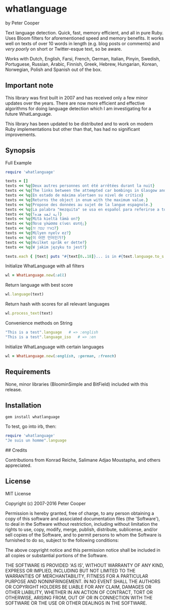 # whatlanguage

by Peter Cooper

Text language detection. Quick, fast, memory efficient, and all in pure Ruby. Uses Bloom filters for aforementioned speed and memory benefits. It works well on texts of over 10 words in length (e.g. blog posts or comments) and *very poorly* on short or Twitter-esque text, so be aware.

Works with Dutch, English, Farsi, French, German, Italian, Pinyin, Swedish, Portuguese, Russian, Arabic, Finnish, Greek, Hebrew, Hungarian, Korean, Norwegian, Polish and Spanish out of the box.

## Important note

This library was first built in 2007 and has received only a few minor updates over the years. There are now more efficient and effective algorithms for doing language detection which I am investigating for a future WhatLanguage.

This library has been updated to be distributed and to work on modern Ruby implementations but other than that, has had no significant improvements.

## Synopsis

Full Example

```ruby
require 'whatlanguage'

texts = []
texts << %q{Deux autres personnes ont été arrêtées durant la nuit}
texts << %q{The links between the attempted car bombings in Glasgow and London are becoming clearer}
texts << %q{En estado de máxima alertaen su nivel de crítico}
texts << %q{Returns the object in enum with the maximum value.}
texts << %q{Propose des données au sujet de la langue espagnole.}
texts << %q{La palabra "mezquita" se usa en español para referirse a todo tipo de edificios dedicados.}
texts << %q{أية لغة هذه؟}
texts << %q{Mitä kieltä tämä on?}
texts << %q{Ποια γλώσσα είναι αυτή;}
texts << %q{באיזו שפה זה?}
texts << %q{Milyen nyelv ez?}
texts << %q{이 어떤 언어인가?}
texts << %q{Hvilket språk er dette?}
texts << %q{W jakim języku to jest?}

texts.each { |text| puts "#{text[0..18]}... is in #{text.language.to_s.capitalize}" }
```

Initialize WhatLanguage with all filters

```ruby
wl = WhatLanguage.new(:all)
```

Return language with best score

```ruby
wl.language(text)
```

Return hash with scores for all relevant languages

```ruby
wl.process_text(text)
```

Convenience methods on String

```ruby
"This is a test".language   # => :english
"This is a test".language_iso   # => :en
```

Initialize WhatLanguage with certain languages

```ruby
wl = WhatLanguage.new(:english, :german, :french)
```

## Requirements

None, minor libraries (BloominSimple and BitField) included with this release.

## Installation

    gem install whatlanguage

To test, go into irb, then:

```ruby
require 'whatlanguage'
"Je suis un homme".language
```

## Credits

Contributions from Konrad Reiche, Salimane Adjao Moustapha, and others appreciated.

## License

MIT License

Copyright (c) 2007-2016 Peter Cooper

Permission is hereby granted, free of charge, to any person obtaining
a copy of this software and associated documentation files (the
'Software'), to deal in the Software without restriction, including
without limitation the rights to use, copy, modify, merge, publish,
distribute, sublicense, and/or sell copies of the Software, and to
permit persons to whom the Software is furnished to do so, subject to
the following conditions:

The above copyright notice and this permission notice shall be
included in all copies or substantial portions of the Software.

THE SOFTWARE IS PROVIDED 'AS IS', WITHOUT WARRANTY OF ANY KIND,
EXPRESS OR IMPLIED, INCLUDING BUT NOT LIMITED TO THE WARRANTIES OF
MERCHANTABILITY, FITNESS FOR A PARTICULAR PURPOSE AND NONINFRINGEMENT.
IN NO EVENT SHALL THE AUTHORS OR COPYRIGHT HOLDERS BE LIABLE FOR ANY
CLAIM, DAMAGES OR OTHER LIABILITY, WHETHER IN AN ACTION OF CONTRACT,
TORT OR OTHERWISE, ARISING FROM, OUT OF OR IN CONNECTION WITH THE
SOFTWARE OR THE USE OR OTHER DEALINGS IN THE SOFTWARE.
